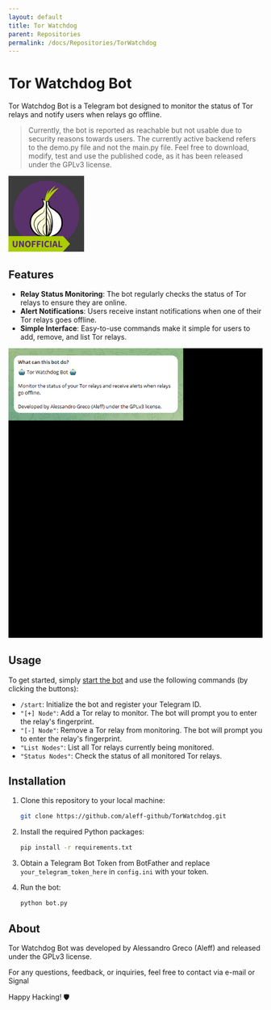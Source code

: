 ```yaml
---
layout: default
title: Tor Watchdog
parent: Repositories
permalink: /docs/Repositories/TorWatchdog
---
```


# Tor Watchdog Bot

Tor Watchdog Bot is a Telegram bot designed to monitor the status of Tor relays and notify users when relays go offline.

> Currently, the bot is reported as reachable but not usable due to security reasons towards users. The currently active backend refers to the demo.py file and not the main.py file. Feel free to download, modify, test and use the published code, as it has been released under the GPLv3 license.

<img src="https://github.com/aleff-github/TorWatchdog/blob/main/assets/UNOFFICIAL.png?raw=true" width="150"/>

## Features

- **Relay Status Monitoring**: The bot regularly checks the status of Tor relays to ensure they are online.
- **Alert Notifications**: Users receive instant notifications when one of their Tor relays goes offline.
- **Simple Interface**: Easy-to-use commands make it simple for users to add, remove, and list Tor relays.

![](https://github.com/aleff-github/TorWatchdog/blob/main/assets/bot.gif?raw=true)

## Usage

To get started, simply [start the bot](https://t.me/TorWatchdogBot) and use the following commands (by clicking the buttons):

- `/start`: Initialize the bot and register your Telegram ID.
- `"[+] Node"`: Add a Tor relay to monitor. The bot will prompt you to enter the relay's fingerprint.
- `"[-] Node"`: Remove a Tor relay from monitoring. The bot will prompt you to enter the relay's fingerprint.
- `"List Nodes"`: List all Tor relays currently being monitored.
- `"Status Nodes"`: Check the status of all monitored Tor relays.

## Installation

1. Clone this repository to your local machine:

    ```bash
    git clone https://github.com/aleff-github/TorWatchdog.git
    ```

2. Install the required Python packages:

    ```bash
    pip install -r requirements.txt
    ```

3. Obtain a Telegram Bot Token from BotFather and replace `your_telegram_token_here` in `config.ini` with your token.

4. Run the bot:

    ```bash
    python bot.py
    ```

## About

Tor Watchdog Bot was developed by Alessandro Greco (Aleff) and released under the GPLv3 license.

For any questions, feedback, or inquiries, feel free to contact via e-mail or Signal

Happy Hacking! 🛡️